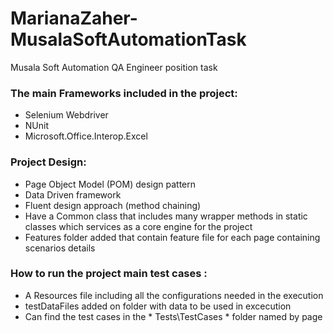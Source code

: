 # MarianaZaher-MusalaSoftAutomationTask
Musala Soft Automation QA Engineer position task

### The main Frameworks included in the project:
* Selenium Webdriver
* NUnit
* Microsoft.Office.Interop.Excel



### Project Design:
* Page Object Model (POM) design pattern
* Data Driven framework
* Fluent design approach (method chaining)
* Have a Common class that includes many wrapper methods in static classes which services as a core engine for the project 
* Features folder added that contain feature file for each page containing scenarios details

### How to run the project main test cases :
* A Resources file including all the configurations needed in the execution
* testDataFiles added on folder with data to be used in excecution
* Can find the test cases in the * Tests\TestCases * folder named by page

 
